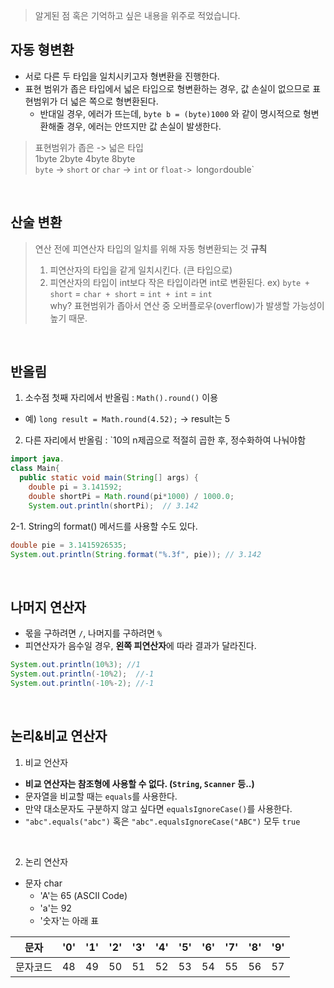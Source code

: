 > 알게된 점 혹은 기억하고 싶은 내용을 위주로 적었습니다.
## 자동 형변환
- 서로 다른 두 타입을 일치시키고자 형변환을 진행한다.
- 표현 범위가 좁은 타입에서 넓은 타입으로 형변환하는 경우, 값 손실이 없으므로 표현범위가 더 넓은 쪽으로 형변환된다.
  - 반대일 경우, 에러가 뜨는데, `byte b = (byte)1000` 와 같이 명시적으로 형변환해줄 경우, 에러는 안뜨지만 값 손실이 발생한다.

> 표현범위가 좁은 -> 넓은 타입<br>
>  1byte           2byte              4byte             8byte    <br> 
> `byte` -> `short` or `char` -> `int` or `float-> `long` or `double`

<br>

## 산술 변환
> 연산 전에 피연산자 타입의 일치를 위해 자동 형변환되는 것
> **규칙**<br>
> 1. 피연산자의 타입을 같게 일치시킨다. (큰 타입으로)
> 2. 피연산자의 타입이 int보다 작은 타입이라면 int로 변환된다.   ex) `byte + short`  = `char + short` = `int + int` = `int`<br>
  why? 표현범위가 좁아서 연산 중 오버플로우(overflow)가 발생할 가능성이 높기 때문.

<br>

## 반올림
1. 소수점 첫째 자리에서 반올림 : `Math().round()` 이용<br>
- 예) `long result = Math.round(4.52);` -> result는 5

2. 다른 자리에서 반올림 : `10의 n제곱으로 적절히 곱한 후, 정수화하여 나눠야함
```java
import java.
class Main{
  public static void main(String[] args) {
    double pi = 3.141592;
    double shortPi = Math.round(pi*1000) / 1000.0;
    System.out.println(shortPi);  // 3.142
```

2-1. String의 format() 메서드를 사용할 수도 있다.
```java
double pie = 3.1415926535;
System.out.println(String.format("%.3f", pie)); // 3.142
```
<br>

## 나머지 연산자
- 몫을 구하려면 `/`, 나머지를 구하려면 `%`
- 피연산자가 음수일 경우, <b>왼쪽 피연산자</b>에 따라 결과가 달라진다.
```java
System.out.println(10%3); //1
System.out.println(-10%2);  //-1
System.out.println(-10%-2); //-1
```

<br>

## 논리&비교 연산자
1. 비교 언산자
- **비교 연산자는 참조형에 사용할 수 없다. (`String`, `Scanner` 등..)**
- 문자열을 비교할 때는 `equals`를 사용한다. 
- 만약 대소문자도 구분하지 않고 싶다면 `equalsIgnoreCase()`를 사용한다.<br>
- `"abc".equals("abc")`  혹은 `"abc".equalsIgnoreCase("ABC")` 모두 `true`

<br>

2. 논리 연산자
- 문자 char
  - 'A'는 65 (ASCII Code)
  -  'a'는 92
  - '숫자'는 아래 표

|문자|'0'|'1'|'2'|'3'|'4'|'5'|'6'|'7'|'8'|'9'|
|---|--|--|--|--|--|--|--|--|--|--|
|문자코드|48|49|50|51|52|53|54|55|56|57|
